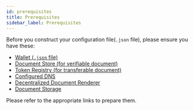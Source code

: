 ```yaml
---
id: prerequisites
title: Prerequisites
sidebar_label: Prerequisites
---
```


Before you construct your configuration file(`.json` file), please ensure you have these:

- [Wallet (`.json` file)](/docs/tutorial/verifiable-documents/ethereum/wallet)
- [Document Store (for verifiable document)](/docs/tutorial/verifiable-documents/ethereum/document-store)
- [Token Registry (for transferable document)](/docs/tutorial/transferable-records/token-registry)
- [Configured DNS](https://www.openattestation.com/docs/developer-section/quickstart/configure-dns)
- [Decentralized Document Renderer](https://www.openattestation.com/docs/developer-section/quickstart/create-custom-renderer)
- [Document Storage](/docs/reference/appendix/tradetrust-api#document-storage-endpoint)

Please refer to the appropriate links to prepare them.
